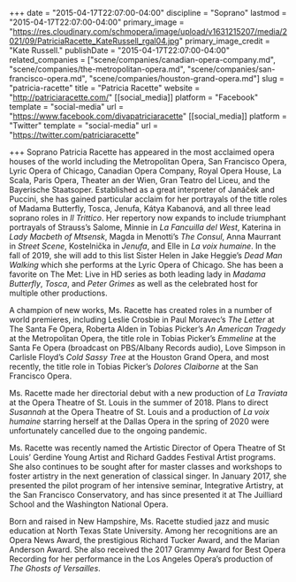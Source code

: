 +++
date = "2015-04-17T22:07:00-04:00"
discipline = "Soprano"
lastmod = "2015-04-17T22:07:00-04:00"
primary_image = "https://res.cloudinary.com/schmopera/image/upload/v1631215207/media/2021/09/PatriciaRacette_KateRussell_rgal04.jpg"
primary_image_credit = "Kate Russell."
publishDate = "2015-04-17T22:07:00-04:00"
related_companies = ["scene/companies/canadian-opera-company.md", "scene/companies/the-metropolitan-opera.md", "scene/companies/san-francisco-opera.md", "scene/companies/houston-grand-opera.md"]
slug = "patricia-racette"
title = "Patricia Racette"
website = "http://patriciaracette.com/"
[[social_media]]
platform = "Facebook"
template = "social-media"
url = "https://www.facebook.com/divapatriciaracette"
[[social_media]]
platform = "Twitter"
template = "social-media"
url = "https://twitter.com/patriciaracette"

+++
Soprano Patricia Racette has appeared in the most acclaimed opera houses of the world including the Metropolitan Opera, San Francisco Opera, Lyric Opera of Chicago, Canadian Opera Company, Royal Opera House, La Scala, Paris Opera, Theater an der Wien, Gran Teatro del Liceu, and the Bayerische Staatsoper. Established as a great interpreter of Janáček and Puccini, she has gained particular acclaim for her portrayals of the title roles of Madama Butterfly, Tosca, Jenufa, Kátya Kabanová, and all three lead soprano roles in _Il Trittico_. Her repertory now expands to include triumphant portrayals of Strauss’s Salome, Minnie in _La Fancuilla del West_, Katerina in _Lady Macbeth of Mtsensk_, Magda in Menotti’s _The Consul_, Anna Maurrant in _Street Scene_, Kostelnička in _Jenufa_, and Elle in _La voix humaine_. In the fall of 2019, she will add to this list Sister Helen in Jake Heggie’s _Dead Man Walking_ which she performs at the Lyric Opera of Chicago. She has been a favorite on The Met: Live in HD series as both leading lady in _Madama Butterfly_, _Tosca_, and _Peter Grimes_ as well as the celebrated host for multiple other productions.

A champion of new works, Ms. Racette has created roles in a number of world premieres, including Leslie Crosbie in Paul Moravec’s _The Letter_ at The Santa Fe Opera, Roberta Alden in Tobias Picker’s _An American Tragedy_ at the Metropolitan Opera, the title role in Tobias Picker’s _Emmeline_ at the Santa Fe Opera (broadcast on PBS/Albany Records audio), Love Simpson in Carlisle Floyd’s _Cold Sassy Tree_ at the Houston Grand Opera, and most recently, the title role in Tobias Picker’s _Dolores Claiborne_ at the San Francisco Opera.

Ms. Racette made her directorial debut with a new production of _La Traviata_ at the Opera Theatre of St. Louis in the summer of 2018. Plans to direct _Susannah_ at the Opera Theatre of St. Louis and a production of _La voix humaine_ starring herself at the Dallas Opera in the spring of 2020 were unfortunately cancelled due to the ongoing pandemic.

Ms. Racette was recently named the Artistic Director of Opera Theatre of St Louis’ Gerdine Young Artist and Richard Gaddes Festival Artist programs. She also continues to be sought after for master classes and workshops to foster artistry in the next generation of classical singer. In January 2017, she presented the pilot program of her intensive seminar, Integrative Artistry, at the San Francisco Conservatory, and has since presented it at The Juilliard School and the Washington National Opera.

Born and raised in New Hampshire, Ms. Racette studied jazz and music education at North Texas State University. Among her recognitions are an Opera News Award, the prestigious Richard Tucker Award, and the Marian Anderson Award. She also received the 2017 Grammy Award for Best Opera Recording for her performance in the Los Angeles Opera’s production of _The Ghosts of Versailles_.